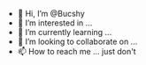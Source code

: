 - 👋 Hi, I’m @Bucshy
- 👀 I’m interested in ...
- 🌱 I’m currently learning ...
- 💞️ I’m looking to collaborate on ...
- 📫 How to reach me ... just don't

<!---
Bucshy/Bucshy is a ✨ special ✨ repository because its `README.md` (this file) appears on your GitHub profile.
You can click the Preview link to take a look at your changes.
--->
